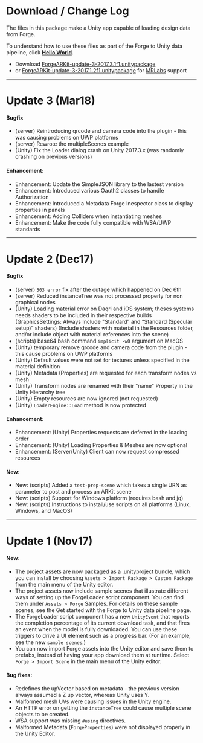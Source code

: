 # Download / Change Log

The files in this package make a Unity app capable of loading design data from Forge.

To understand how to use these files as part of the Forge to Unity data pipeline, click [**Hello World**](helloworld.md).

* Download [ForgeARKit-update-3-2017.3.1f1.unitypackage](http://forgetoolkit.com/unity/ForgeARKit-update-3-2017.3.1f1.unitypackage)
* or [ForgeARKit-update-3-2017.1.2f1.unitypackage](http://forgetoolkit.com/unity/ForgeARKit-update-3-2017.1.2f1.unitypackage) for
  [MRLabs](https://github.com/Microsoft/MRDesignLabs_Unity) support

---
# Update 3 (Mar18)

#### Bugfix
- (server) Reintroducing qrcode and camera code into the plugin - this was causing problems on UWP platforms
- (server) Rewrote the multipleScenes example
- (Unity) Fix the Loader dialog crash on Unity 2017.3.x (was randomly crashing on previous versions)

#### Enhancement:
- Enhancement: Update the SimpleJSON library to the lastest version
- Enhancement: Introduced various Oauth2 classes to handle Authorization
- Enhancement: Introduced a Metadata Forge Inespector class to display properties in panels
- Enhancement: Adding Colliders when instantiating meshes
- Enhancement: Make the code fully compatible with WSA/UWP standards

---
# Update 2 (Dec17)

#### Bugfix
- (server) `503 error` fix after the outage which happened on Dec 6th
- (server) Reduced instanceTree was not processed properly for non graphical nodes
- (Unity) Loading material error on Daqri and iOS system; theses systems needs shaders to be included in their respective builds
(GraphicsSettings: Always Include "Standard” and “Standard (Specular setup)” shaders)
(Include shaders with material in the Resources folder, and/or include object with material references into the scene)
- (scripts) base64 bash command `implicit -w0` argument on MacOS
- (Unity) temporary remove qrcode and camera code from the plugin - this cause problems on UWP platforms
- (Unity) Default values were not set for textures unless specified in the material definition
- (Unity) Metadata (Properties) are requested for each transform nodes vs mesh
- (Unity) Transform nodes are renamed with their "name" Property in the Unity Hierarchy tree
- (Unity) Empty resources are now ignored (not requested)
- (Unity) `LoaderEngine::Load` method is now protected

#### Enhancement:
- Enhancement: (Unity) Properties requests are deferred in the loading order
- Enhancement: (Unity) Loading Properties & Meshes are now optional
- Enhancement: (Server/Unity) Client can now request compressed resources

#### New:
- New: (scripts) Added a `test-prep-scene` which takes a single URN as parameter to post and process an ARKit scene
- New: (scripts) Support for Windows platform (requires bash and jq)
- New: (scripts) Instructions to install/use scripts on all platforms (Linux, Windows, and MacOS)

---
# Update 1 (Nov17)

#### New:
- The project assets are now packaged as a .unityproject bundle, which you can install by choosing `Assets > Import Package > Custom Package` from the main menu of the Unity editor.
- The project assets now include sample scenes that illustrate different ways of setting up the ForgeLoader script component. You can find them under `Assets > Forge` Samples.
For details on these sample scenes, see the Get started with the Forge to Unity data pipeline page.
- The ForgeLoader script component has a new `UnityEvent` that reports the completion percentage of its current download task, and that fires an event when the model is fully downloaded. You can use these triggers to drive a UI element such as a progress bar. (For an example, see the new `sample scenes`.)
- You can now import Forge assets into the Unity editor and save them to prefabs, instead of having your app download them at runtime. Select `Forge > Import Scene` in the main menu of the Unity editor.

#### Bug fixes:
- Redefines the upVector based on metadata - the previous version always assumed a Z up vector, whereas Unity uses Y.
- Malformed mesh UVs were causing issues in the Unity engine.
- An HTTP error on getting the `instanceTree` could cause multiple scene objects to be created.
- WSA support was missing `#using` directives.
- Malformed Metadata (`ForgeProperties`) were not displayed properly in the Unity Editor.



